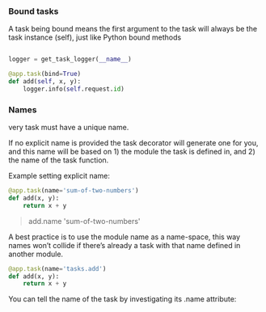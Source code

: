 ### Bound tasks
A task being bound means the first argument to the task will always be the task instance (self), just like Python bound methods
```python

logger = get_task_logger(__name__)

@app.task(bind=True)
def add(self, x, y):
    logger.info(self.request.id)
```
### Names
very task must have a unique name.

If no explicit name is provided the task decorator will generate one for you, and this name will be based on 1) the module the task is defined in, and 2) the name of the task function.

Example setting explicit name:
```python
@app.task(name='sum-of-two-numbers')
def add(x, y):
    return x + y
```
> add.name
> 'sum-of-two-numbers'

A best practice is to use the module name as a name-space, this way names won’t collide if there’s already a task with that name defined in another module.
```python
@app.task(name='tasks.add')
def add(x, y):
    return x + y
```
You can tell the name of the task by investigating its .name attribute:
